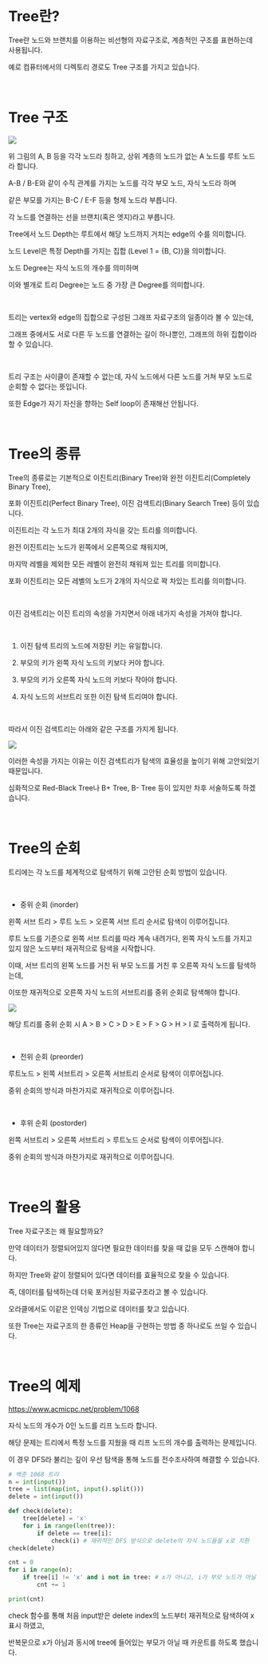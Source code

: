 # Tree란?

Tree란 노드와 브랜치를 이용하는 비선형의 자료구조로, 계층적인 구조를 표현하는데 사용됩니다.

예로 컴퓨터에서의 디렉토리 경로도 Tree 구조를 가지고 있습니다.

<br/>


# Tree 구조

<img src="https://img1.daumcdn.net/thumb/R1280x0/?scode=mtistory2&fname=https%3A%2F%2Fblog.kakaocdn.net%2Fdn%2FR2RwY%2Fbtr2rDJcvxq%2FSysgFCtqf7yk1UPWP9kvgK%2Fimg.png"/>

위 그림의 A, B 등을 각각 노드라 칭하고, 상위 계층의 노드가 없는 A 노드를 루트 노드라 합니다.

A-B / B-E와 같이 수직 관계를 가지는 노드를 각각 부모 노드, 자식 노드라 하며

같은 부모를 가지는 B-C / E-F 등을 형제 노드라 부릅니다.

각 노드를 연결하는 선을 브랜치(혹은 엣지)라고 부릅니다.

Tree에서 노드 Depth는 루트에서 해당 노드까지 거치는 edge의 수를 의미합니다.

노드 Level은 특정 Depth를 가지는 집합 (Level 1 = {B, C})을 의미합니다.

노드 Degree는 자식 노드의 개수를 의미하며

이와 별개로 트리 Degree는 노드 중 가장 큰 Degree를 의미합니다. 

<br/>

트리는 vertex와 edge의 집합으로 구성된 그래프 자료구조의 일종이라 볼 수 있는데,

그래프 중에서도 서로 다른 두 노드를 연결하는 길이 하나뿐인, 그래프의 하위 집합이라 할 수 있습니다.

<br/>

트리 구조는 사이클이 존재할 수 없는데, 자식 노드에서 다른 노드를 거쳐 부모 노드로 순회할 수 없다는 뜻입니다.

또한 Edge가 자기 자신을 향하는 Self loop이 존재해선 안됩니다.

<br/>

# Tree의 종류

Tree의 종류로는 기본적으로 이진트리(Binary Tree)와 완전 이진트리(Completely Binary Tree),

포화 이진트리(Perfect Binary Tree), 이진 검색트리(Binary Search Tree) 등이 있습니다.

이진트리는 각 노드가 최대 2개의 자식을 갖는 트리를 의미합니다.

완전 이진트리는 노드가 왼쪽에서 오른쪽으로 채워지며,

마지막 레벨을 제외한 모든 레벨이 완전히 채워져 있는 트리를 의미합니다.

포화 이진트리는 모든 레벨의 노드가 2개의 자식으로 꽉 차있는 트리를 의미합니다.

<br/>

이진 검색트리는 이진 트리의 속성을 가지면서 아래 네가지 속성을 가져야 합니다.

<br/>

1. 이진 탐색 트리의 노드에 저장된 키는 유일합니다.

2. 부모의 키가 왼쪽 자식 노드의 키보다 커야 합니다.

3. 부모의 키가 오른쪽 자식 노드의 키보다 작아야 합니다.

4. 자식 노드의 서브트리 또한 이진 탐색 트리여야 합니다.

<br/>

따라서 이진 검색트리는 아래와 같은 구조를 가지게 됩니다.

<img src="https://img1.daumcdn.net/thumb/R1280x0/?scode=mtistory2&fname=https%3A%2F%2Fblog.kakaocdn.net%2Fdn%2Fbbo2Aj%2Fbtr2vUqPuex%2Ftg5SokTaukQg5q1rgDJgok%2Fimg.png"/>


이러한 속성을 가지는 이유는 이진 검색트리가 탐색의 효율성을 높이기 위해 고안되었기 때문입니다.


심화적으로 Red-Black Tree나 B+ Tree, B- Tree 등이 있지만 차후 서술하도록 하겠습니다.

<br/>

# Tree의 순회

트리에는 각 노드를 체계적으로 탐색하기 위해 고안된 순회 방법이 있습니다.

<br/>

- 중위 순회 (inorder)

왼쪽 서브 트리 > 루트 노드 > 오른쪽 서브 트리 순서로 탐색이 이루어집니다.

루트 노드를 기준으로 왼쪽 서브 트리를 따라 계속 내려가다, 왼쪽 자식 노드를 가지고 있지 않은 노드부터 재귀적으로 탐색을 시작합니다.

이때, 서브 트리의 왼쪽 노드를 거친 뒤 부모 노드를 거친 후 오른쪽 자식 노드를 탐색하는데,

이또한 재귀적으로 오른쪽 자식 노드의 서브트리를 중위 순회로 탐색해야 합니다. 

<img src="https://img1.daumcdn.net/thumb/R1280x0/?scode=mtistory2&fname=https%3A%2F%2Fblog.kakaocdn.net%2Fdn%2FceUNh9%2Fbtr2vosajCc%2FfVguCAZkgZLRB3XHrnVzJ1%2Fimg.png"/>

해당 트리를 중위 순회 시 A > B > C > D > E > F > G > H > I 로 출력하게 됩니다.

<br/>

- 전위 순회 (preorder)

루트노드 > 왼쪽 서브트리 > 오른쪽 서브트리 순서로 탐색이 이루어집니다.

중위 순회의 방식과 마찬가지로 재귀적으로 이루어집니다.

<br/>

- 후위 순회 (postorder)

왼쪽 서브트리 > 오른쪽 서브트리 > 루트노드 순서로 탐색이 이루어집니다.

중위 순회의 방식과 마찬가지로 재귀적으로 이루어집니다.

<br/>

# Tree의 활용

Tree 자료구조는 왜 필요할까요?

만약 데이터가 정렬되어있지 않다면 필요한 데이터를 찾을 때 값을 모두 스캔해야 합니다.

하지만 Tree와 같이 정렬되어 있다면 데이터를 효율적으로 찾을 수 있습니다.

즉, 데이터를 탐색하는데 더욱 포커싱된 자료구조라고 볼 수 있습니다.

오라클에서도 이같은 인덱싱 기법으로 데이터를 찾고 있습니다.


또한 Tree는 자료구조의 한 종류인 Heap을 구현하는 방법 중 하나로도 쓰일 수 있습니다.


<br/>
 

# Tree의 예제

https://www.acmicpc.net/problem/1068

자식 노드의 개수가 0인 노드를 리프 노드라 합니다.

해당 문제는 트리에서 특정 노드를 지웠을 때 리프 노드의 개수를 출력하는 문제입니다.

이 경우 DFS라 불리는 깊이 우선 탐색을 통해 노드를 전수조사하여 해결할 수 있습니다.


```python
# 백준 1068 트리
n = int(input())
tree = list(map(int, input().split()))
delete = int(input())

def check(delete):
    tree[delete] = 'x'
    for i in range(len(tree)):
        if delete == tree[i]:
            check(i) # 재귀적인 DFS 방식으로 delete의 자식 노드들을 x로 치환
check(delete)

cnt = 0
for i in range(n):
    if tree[i] != 'x' and i not in tree: # x가 아니고, i가 부모 노드가 아닐 때 = 리프
        cnt += 1

print(cnt)
```

check 함수를 통해 처음 input받은 delete index의 노드부터 재귀적으로 탐색하여 x표시 하였고,

반복문으로 x가 아님과 동시에 tree에 들어있는 부모가 아닐 때 카운트를 하도록 했습니다.